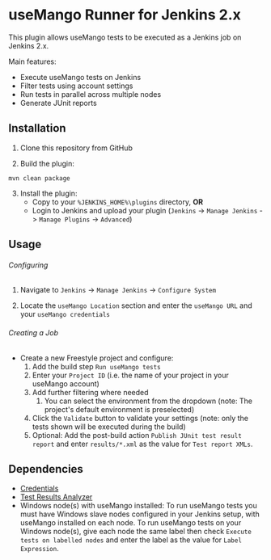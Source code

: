 # useMango Runner for Jenkins 2.x

This plugin allows useMango tests to be executed as a Jenkins job on Jenkins 2.x.

Main features:
- Execute useMango tests on Jenkins
- Filter tests using account settings
- Run tests in parallel across multiple nodes
- Generate JUnit reports
 
## Installation
 
1) Clone this repository from GitHub

2) Build the plugin:
```
mvn clean package
```
3. Install the plugin:
    - Copy to your `%JENKINS_HOME%\plugins` directory, **OR**
    - Login to Jenkins and upload your plugin (`Jenkins` -> `Manage Jenkins` -> `Manage Plugins` -> `Advanced`)

## Usage

###### Configuring

1) Navigate to `Jenkins` -> `Manage Jenkins` -> `Configure System`

2) Locate the `useMango Location` section and enter the `useMango URL` and your `useMango credentials`

###### Creating a Job

- Create a new Freestyle project and configure:
    1. Add the build step `Run useMango tests` 
    2. Enter your `Project ID` (i.e. the name of your project in your useMango account)
    3. Add further filtering where needed
       1. You can select the environment from the dropdown (note: The project's default environment is preselected)
    4. Click the `Validate` button to validate your settings (note: only the tests shown will be executed during the build)
    5. Optional:  Add the post-build action `Publish JUnit test result report` and enter `results/*.xml` as the value for `Test report XMLs`.

## Dependencies

 - [Credentials](https://wiki.jenkins-ci.org/display/JENKINS/Credentials+Plugin)
 - [Test Results Analyzer](https://wiki.jenkins.io/display/JENKINS/Test+Results+Analyzer+Plugin)
 - Windows node(s) with useMango installed: To run useMango tests you must have Windows slave nodes configured in your Jenkins setup, with useMango installed on each node.  To run useMango tests on your Windows node(s), give each node the same label then check `Execute tests on labelled nodes` and enter the label as the value for `Label Expression`.